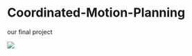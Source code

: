 # Coordinated-Motion-Planning
our final project
 
![](https://user-images.githubusercontent.com/58138902/100598908-074a5900-3308-11eb-9666-55a155255471.jpeg)

